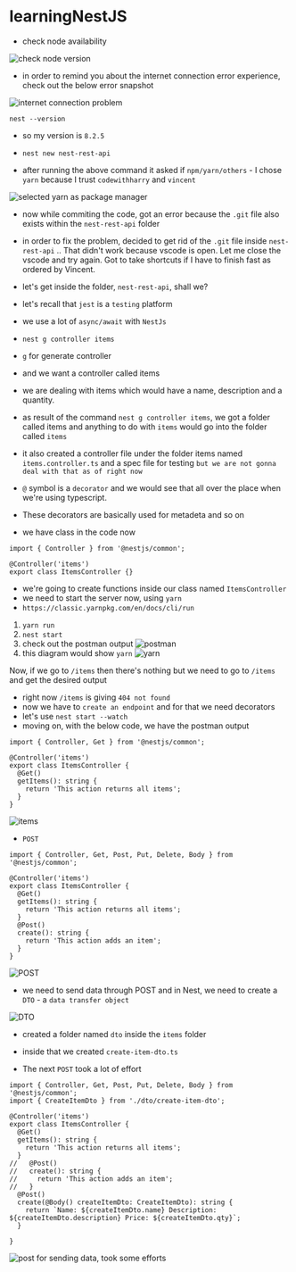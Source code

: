 # learningNestJS
- check node availability

![check node version](https://github.com/anindameister/learningNestJS/blob/main/photos/1.PNG)

- in order to remind you about the internet connection error experience, check out the below error snapshot

![internet connection problem](https://github.com/anindameister/learningNestJS/blob/main/photos/2.PNG)

```
nest --version
```
- so my version is `8.2.5`
- `nest new nest-rest-api`

- after running the above command it asked if `npm/yarn/others` - I chose `yarn` because I trust `codewithharry` and `vincent`

![selected yarn as package manager](https://github.com/anindameister/learningNestJS/blob/main/photos/3.PNG)

- now while commiting the code, got an error because the `.git` file also exists within the `nest-rest-api` folder
- in order to fix the problem, decided to get rid of the `.git` file inside `nest-rest-api` .. That didn't work because vscode is open. Let me close the vscode and try again. Got to take shortcuts if I have to finish fast as ordered by Vincent.

- let's get inside the folder, `nest-rest-api`, shall we?
- let's recall that `jest` is a `testing` platform
- we use a lot of `async/await` with `NestJs`

- `nest g controller items`
- `g` for generate controller
- and we want a controller called items
- we are dealing with items which would have a name, description and a quantity. 
- as result of the command `nest g controller items`, we got a folder called items and anything to do with `items` would go into the folder called `items`
- it also created a controller file under the folder items named `items.controller.ts` and a spec file for testing `but we are not gonna deal with that as of right now`
- `@` symbol is a `decorator` and we would see that all over the place when we're using typescript.
- These decorators are basically used for metadeta and so on
- we have class in the code now
```
import { Controller } from '@nestjs/common';

@Controller('items')
export class ItemsController {}
```
- we're going to create functions inside our class named `ItemsController`
- we need to start the server now, using `yarn`
- `https://classic.yarnpkg.com/en/docs/cli/run`
1. `yarn run`
2. `nest start`
3. check out the postman output ![postman](https://github.com/anindameister/learningNestJS/blob/main/photos/4.PNG)
4. this diagram would show `yarn` ![yarn](https://github.com/anindameister/learningNestJS/blob/main/photos/5.PNG)

Now, if we go to `/items` then there's nothing but we need to go to `/items` and get the desired output
- right now `/items` is giving `404 not found`
- now we have to `create an endpoint` and for that we need decorators
- let's use `nest start --watch`
- moving on, with the below code, we have the postman output
```
import { Controller, Get } from '@nestjs/common';

@Controller('items')
export class ItemsController {
  @Get()
  getItems(): string {
    return 'This action returns all items';
  }
}
```
![items](https://github.com/anindameister/learningNestJS/blob/main/photos/6.PNG)

- `POST`
```
import { Controller, Get, Post, Put, Delete, Body } from '@nestjs/common';

@Controller('items')
export class ItemsController {
  @Get()
  getItems(): string {
    return 'This action returns all items';
  }
  @Post()
  create(): string {
    return 'This action adds an item';
  }
}
```
![POST](https://github.com/anindameister/learningNestJS/blob/main/photos/7.PNG)

- we need to send data through POST and in Nest, we need to create a `DTO` - a `data transfer object`

![DTO](https://github.com/anindameister/learningNestJS/blob/main/photos/8.PNG)

- created a folder named `dto` inside the `items` folder
- inside that we created `create-item-dto.ts`

- The next `POST` took a lot of effort
```
import { Controller, Get, Post, Put, Delete, Body } from '@nestjs/common';
import { CreateItemDto } from './dto/create-item-dto';

@Controller('items')
export class ItemsController {
  @Get()
  getItems(): string {
    return 'This action returns all items';
  }
//   @Post()
//   create(): string {
//     return 'This action adds an item';
//   }
  @Post()
  create(@Body() createItemDto: CreateItemDto): string {
    return `Name: ${createItemDto.name} Description: ${createItemDto.description} Price: ${createItemDto.qty}`;
  }

}
```
![post for sending data, took some efforts](https://github.com/anindameister/learningNestJS/blob/main/photos/9.PNG)




